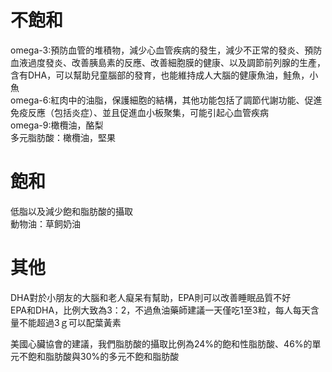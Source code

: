 # 不飽和
omega-3:預防血管的堆積物，減少心血管疾病的發生，減少不正常的發炎、預防血液過度發炎、改善胰島素的反應、改善細胞膜的健康、以及調節前列腺的生產，含有DHA，可以幫助兒童腦部的發育，也能維持成人大腦的健康魚油，鮭魚，小魚   
omega-6:紅肉中的油脂，保護細胞的結構，其他功能包括了調節代謝功能、促進免疫反應（包括炎症）、並且促進血小板聚集，可能引起心血管疾病  
omega-9:橄欖油，酪梨  
多元脂肪酸：橄欖油，堅果  

# 飽和
低脂以及減少飽和脂肪酸的攝取  
動物油：草飼奶油  

# 其他
DHA對於小朋友的大腦和老人癡呆有幫助，EPA則可以改善睡眠品質不好  
EPA和DHA，比例大致為3：2，不過魚油藥師建議一天僅吃1至3粒，每人每天含量不能超過3ｇ可以配葉黃素    

美國心臟協會的建議，我們脂肪酸的攝取比例為24%的飽和性脂肪酸、46%的單元不飽和脂肪酸與30%的多元不飽和脂肪酸  
